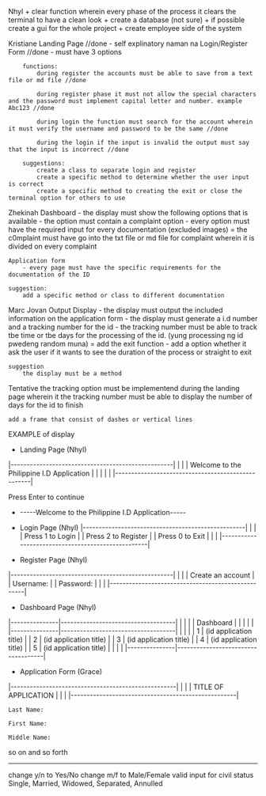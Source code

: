 Nhyl
    + clear function wherein every phase of the process it clears the terminal to have a clean look
    + create a database (not sure)
    + if possible create a gui for the whole project
    + create employee side of the system
    

Kristiane 
    Landing Page //done
        - self explinatory naman na
    Login/Register Form //done
        - must have 3 options

        functions:
            during register the accounts must be able to save from a text file or md file //done

            during register phase it must not allow the special characters and the password must implement capital letter and number. example Abc123 //done

            during login the function must search for the account wherein it must verify the username and password to be the same //done

            during the login if the input is invalid the output must say that the input is incorrect //done

        suggestions: 
            create a class to separate login and register
            create a specific method to determine whether the user input is correct
            create a specific method to creating the exit or close the terminal option for others to use

Zhekinah
    Dashboard
        - the display must show the following options that is available
        - the option must contain a complaint option
        - every option must have the required input for every documentation (excluded images)
        = the c0mplaint must have go into the txt file or md file for complaint wherein it is divided on every complaint

    Application form
        - every page must have the specific requirements for the documentation of the ID
    
    suggestion: 
        add a specific method or class to different documentation
        

Marc Jovan
    Output Display
        - the display must output the included information on the application form 
        - the display must generate a i.d number and a tracking number for the id
        - the tracking number must be able to track tbe time or tbe days for the processing of the id. (yung processing ng id pwedeng random muna)
        = add the exit function 
        - add a option whether it ask the user if it wants to see the duration of the process or straight to exit


    suggestion
        the display must be a method

Tentative
    the tracking option must be implementend during the landing page wherein it the tracking number must be able to display the number of days for the id to finish
    
    add a frame that consist of dashes or vertical lines




EXAMPLE of display

+ Landing Page (Nhyl)

|---------------------------------------------------|
|                                                   |
|     Welcome to the Philippine I.D Application     |
|                                                   |
|                                                   |
|---------------------------------------------------|

Press Enter to continue

* -----Welcome to the Philippine I.D Application-----

+ Login Page (Nhyl)
|---------------------------------------------------|
|                                                   |
|   Press 1 to Login                                |
|   Press 2 to Register                             |
|   Press 0 to Exit                                 |
|                                                   |
|---------------------------------------------------|

+ Register Page (Nhyl)

|---------------------------------------------------|
|                                                   |
|   Create an account                               |
|   Username:                                       |
|   Password:                                       |
|                                                   |
|---------------------------------------------------|

+ Dashboard Page (Nhyl)

|---------------|------------------------------------|
|               |                                    |
|   Dashboard   |                                    |
|               |                                    |
|---------------|------------------------------------|
|               |                                    |
|       1       |      (id application title)        | 
|       2       |      (id application title)        |
|       3       |      (id application title)        |
|       4       |      (id application title)        |
|       5       |      (id application title)        |
|               |                                    |
|---------------|------------------------------------|

+ Application Form (Grace)

|----------------------------------------------------|
|                                                    |
|                TITLE OF APPLICATION                | 
|                                                    |
|----------------------------------------------------|
                                                    
    Last Name:                                       
                                                    
    First Name:                                     
                                                    
    Middle Name:                                    
                                                    
                                                    
so on and so forth

-------------------------------

change y/n to Yes/No
change m/f to Male/Female
valid input for civil status Single, Married, Widowed, Separated, Annulled